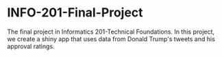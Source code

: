 # INFO-201-Final-Project
The final project in Informatics 201-Technical Foundations. In this project, we create a shiny app that uses data from Donald Trump's tweets and his approval ratings.
